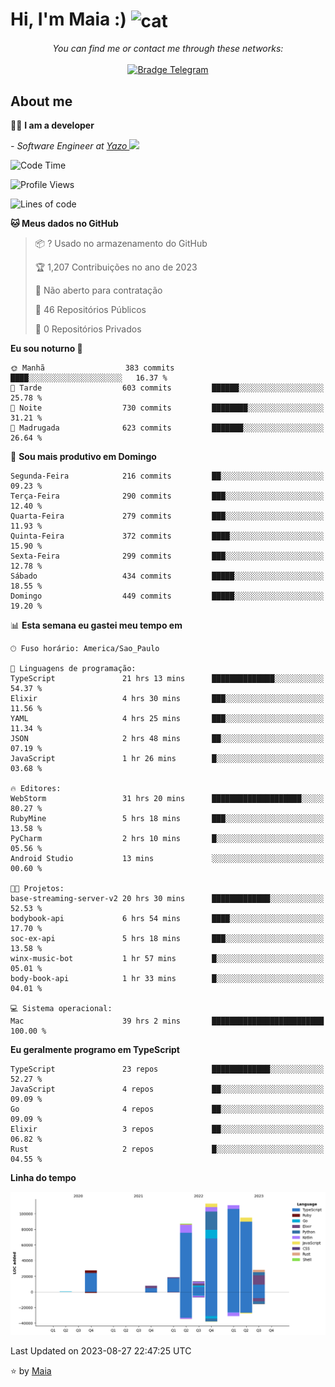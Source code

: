 <h1 align="left">Hi, I'm Maia :) 
<img src="https://emojis.slackmojis.com/emojis/images/1643509834/36299/black-cat.gif?1643509834" width="50" height="60" align="center"  alt="cat"/>
</h1>

<p align="center">
    <i>You can find me or contact me through these networks:</i>
    <br/><br/>
    <a href="https://t.me/mrootx" target="_blank">
        <img src="https://img.shields.io/badge/-Telegram-2CA5E0?logo=telegram&style=flat&logoColor=white" alt="Bradge Telegram" />
    </a>
</p>

## About me

:technologist: <strong>I am a developer</strong> <br>

<p><em> - Software Engineer at <a href="[https://pdasolucoes.com.br](https://yazo.com.br/)">Yazo
</a><img src="https://media.giphy.com/media/WUlplcMpOCEmTGBtBW/giphy.gif" width="30"> 
</em></p>

<!--START_SECTION:waka-->
![Code Time](http://img.shields.io/badge/Code%20Time-3%2C113%20hrs%2029%20mins-blue)

![Profile Views](http://img.shields.io/badge/Visualizac%C3%B5es%20do%20perfil-533-blue)

![Lines of code](https://img.shields.io/badge/Desde%20o%20Hello%20World%20eu%20escrevi-502.1%20thousand%20linhas%20de%20c%C3%B3digo-blue)

**🐱 Meus dados no GitHub** 

> 📦 ? Usado no armazenamento do GitHub 
 > 
> 🏆 1,207 Contribuições no ano de 2023
 > 
> 🚫 Não aberto para contratação
 > 
> 📜 46 Repositórios Públicos 
 > 
> 🔑 0 Repositórios Privados 
 > 
**Eu sou noturno 🦉** 

```text
🌞 Manhã                  383 commits         ████░░░░░░░░░░░░░░░░░░░░░   16.37 % 
🌆 Tarde                  603 commits         ██████░░░░░░░░░░░░░░░░░░░   25.78 % 
🌃 Noite                  730 commits         ████████░░░░░░░░░░░░░░░░░   31.21 % 
🌙 Madrugada              623 commits         ███████░░░░░░░░░░░░░░░░░░   26.64 % 
```
📅 **Sou mais produtivo em Domingo** 

```text
Segunda-Feira            216 commits         ██░░░░░░░░░░░░░░░░░░░░░░░   09.23 % 
Terça-Feira              290 commits         ███░░░░░░░░░░░░░░░░░░░░░░   12.40 % 
Quarta-Feira             279 commits         ███░░░░░░░░░░░░░░░░░░░░░░   11.93 % 
Quinta-Feira             372 commits         ████░░░░░░░░░░░░░░░░░░░░░   15.90 % 
Sexta-Feira              299 commits         ███░░░░░░░░░░░░░░░░░░░░░░   12.78 % 
Sábado                   434 commits         █████░░░░░░░░░░░░░░░░░░░░   18.55 % 
Domingo                  449 commits         █████░░░░░░░░░░░░░░░░░░░░   19.20 % 
```


📊 **Esta semana eu gastei meu tempo em** 

```text
🕑︎ Fuso horário: America/Sao_Paulo

💬 Linguagens de programação: 
TypeScript               21 hrs 13 mins      ██████████████░░░░░░░░░░░   54.37 % 
Elixir                   4 hrs 30 mins       ███░░░░░░░░░░░░░░░░░░░░░░   11.56 % 
YAML                     4 hrs 25 mins       ███░░░░░░░░░░░░░░░░░░░░░░   11.34 % 
JSON                     2 hrs 48 mins       ██░░░░░░░░░░░░░░░░░░░░░░░   07.19 % 
JavaScript               1 hr 26 mins        █░░░░░░░░░░░░░░░░░░░░░░░░   03.68 % 

🔥 Editores: 
WebStorm                 31 hrs 20 mins      ████████████████████░░░░░   80.27 % 
RubyMine                 5 hrs 18 mins       ███░░░░░░░░░░░░░░░░░░░░░░   13.58 % 
PyCharm                  2 hrs 10 mins       █░░░░░░░░░░░░░░░░░░░░░░░░   05.56 % 
Android Studio           13 mins             ░░░░░░░░░░░░░░░░░░░░░░░░░   00.60 % 

🐱‍💻 Projetos: 
base-streaming-server-v2 20 hrs 30 mins      █████████████░░░░░░░░░░░░   52.53 % 
bodybook-api             6 hrs 54 mins       ████░░░░░░░░░░░░░░░░░░░░░   17.70 % 
soc-ex-api               5 hrs 18 mins       ███░░░░░░░░░░░░░░░░░░░░░░   13.58 % 
winx-music-bot           1 hr 57 mins        █░░░░░░░░░░░░░░░░░░░░░░░░   05.01 % 
body-book-api            1 hr 33 mins        █░░░░░░░░░░░░░░░░░░░░░░░░   04.01 % 

💻 Sistema operacional: 
Mac                      39 hrs 2 mins       █████████████████████████   100.00 % 
```

**Eu geralmente programo em TypeScript** 

```text
TypeScript               23 repos            █████████████░░░░░░░░░░░░   52.27 % 
JavaScript               4 repos             ██░░░░░░░░░░░░░░░░░░░░░░░   09.09 % 
Go                       4 repos             ██░░░░░░░░░░░░░░░░░░░░░░░   09.09 % 
Elixir                   3 repos             ██░░░░░░░░░░░░░░░░░░░░░░░   06.82 % 
Rust                     2 repos             █░░░░░░░░░░░░░░░░░░░░░░░░   04.55 % 
```



**Linha do tempo**

![Lines of Code chart](https://raw.githubusercontent.com/gabrielmaialva33/gabrielmaialva33/master/assets/bar_graph.png)


 Last Updated on 2023-08-27 22:47:25 UTC
<!--END_SECTION:waka-->

⭐️ by [Maia](https://github.com/gabrielmaialva33/)


